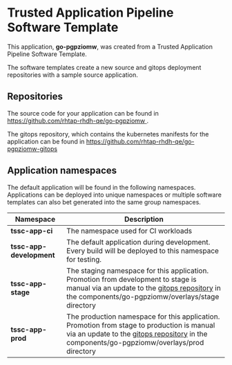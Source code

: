 # Trusted Application Pipeline Software Template

This application, **go-pgpziomw**, was created from a Trusted Application Pipeline Software Template.

The software templates create a new source and gitops deployment repositories with a sample source application. 

## Repositories

The source code for your application can be found in [https://github.com/rhtap-rhdh-qe/go-pgpziomw ](https://github.com/rhtap-rhdh-qe/go-pgpziomw ).
 
The gitops repository, which contains the kubernetes manifests for the application can be found in 
[https://github.com/rhtap-rhdh-qe/go-pgpziomw-gitops ](https://github.com/rhtap-rhdh-qe/go-pgpziomw-gitops ) 

## Application namespaces 

The default application will be found in the following namespaces. Applications can be deployed into unique namespaces or multiple software templates can also bet generated into the same group namespaces.  

|  Namespace   |  Description   |  
| -------- | -------- |
| **tssc-app-ci** | The namespace used for CI workloads |
| **tssc-app-development** | The default application during development. Every build will be deployed to this namespace for testing. |
| **tssc-app-stage** | The staging namespace for this application. Promotion from development to stage is manual via an update to the [gitops repository](https://github.com/rhtap-rhdh-qe/go-pgpziomw-gitops ) in the components/go-pgpziomw/overlays/stage directory |
| **tssc-app-prod** | The production namespace for this application. Promotion from stage to production is manual via an update to the [gitops repository](https://github.com/rhtap-rhdh-qe/go-pgpziomw-gitops ) in the components/go-pgpziomw/overlays/prod directory |